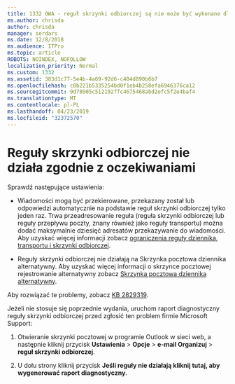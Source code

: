 ```yaml
---
title: 1332 OWA - reguł skrzynki odbiorczej są nie może być wykonane dla skrzynki pocztowej
ms.author: chrisda
author: chrisda
manager: serdars
ms.date: 12/8/2018
ms.audience: ITPro
ms.topic: article
ROBOTS: NOINDEX, NOFOLLOW
localization_priority: Normal
ms.custom: 1332
ms.assetid: 383d1c77-5e4b-4a69-92d6-c404d890b6b7
ms.openlocfilehash: c0b221b5335254bd0f1eb4b258efa6946376ca12
ms.sourcegitcommit: 9d78905c512192ffc4675468abd2efc5f2e4baf4
ms.translationtype: MT
ms.contentlocale: pl-PL
ms.lasthandoff: 04/23/2019
ms.locfileid: "32372570"
---
```

# <a name="an-inbox-rule-doesnt-work-as-expected"></a>Reguły skrzynki odbiorczej nie działa zgodnie z oczekiwaniami

Sprawdź następujące ustawienia:

- Wiadomości mogą być przekierowane, przekazany został lub odpowiedzi automatycznie na podstawie reguł skrzynki odbiorczej tylko jeden raz. Trwa przeadresowanie reguła (reguła skrzynki odbiorczej lub reguły przepływu poczty, znany również jako reguły transportu) można dodać maksymalnie dziesięć adresatów przekazywanie do wiadomości. Aby uzyskać więcej informacji zobacz [ograniczenia reguły dziennika, transportu i skrzynki odbiorczej](https://docs.microsoft.com/office365/servicedescriptions/exchange-online-service-description/exchange-online-limits).

- Reguły skrzynki odbiorczej nie działają na Skrzynka pocztowa dziennika alternatywny. Aby uzyskać więcej informacji o skrzynce pocztowej rejestrowanie alternatywny zobacz [Skrzynka pocztowa dziennika alternatywny](https://docs.microsoft.com/Exchange/security-and-compliance/journaling/journaling#alternate-journaling-mailbox).

Aby rozwiązać te problemy, zobacz [KB 2829319](https://support.microsoft.com/kb/2829319).

Jeżeli nie stosuje się poprzednie wydania, uruchom raport diagnostyczny reguły skrzynki odbiorczej przed zgłosić ten problem firmie Microsoft Support:

1. Otwieranie skrzynki pocztowej w programie Outlook w sieci web, a następnie kliknij przycisk **Ustawienia** \> **Opcje** \> **e-mail Organizuj** \> **reguł skrzynki odbiorczej**.

2. U dołu strony kliknij przycisk **Jeśli reguły nie działają kliknij tutaj, aby wygenerować raport diagnostyczny**.
